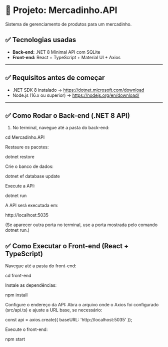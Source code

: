 # 🛒 Projeto: Mercadinho.API

Sistema de gerenciamento de produtos para um mercadinho.

## ✅ Tecnologias usadas

- **Back-end:** .NET 8 Minimal API com SQLite
- **Front-end:** React + TypeScript + Material UI + Axios

---

## ✅ Requisitos antes de começar

- .NET SDK 8 instalado → https://dotnet.microsoft.com/download
- Node.js (16.x ou superior) → https://nodejs.org/en/download/

---

## ✅ Como Rodar o Back-end (.NET 8 API)

1. No terminal, navegue até a pasta do back-end:

cd Mercadinho.API


Restaure os pacotes:

dotnet restore


Crie o banco de dados:

dotnet ef database update


Execute a API:

dotnet run

A API será executada em:

http://localhost:5035

(Se aparecer outra porta no terminal, use a porta mostrada pelo comando dotnet run.)


## ✅ Como Executar o Front-end (React + TypeScript)

Navegue até a pasta do front-end:

cd front-end


Instale as dependências:

npm install


Configure o endereço da API:
Abra o arquivo onde o Axios foi configurado (src/api.ts) e ajuste a URL base, se necessário:

const api = axios.create({
  baseURL: 'http://localhost:5035'
});


Execute o front-end:

npm start
